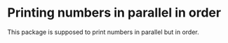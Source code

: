 # Printing numbers in parallel in order

This package is supposed to print numbers in parallel but in order.
